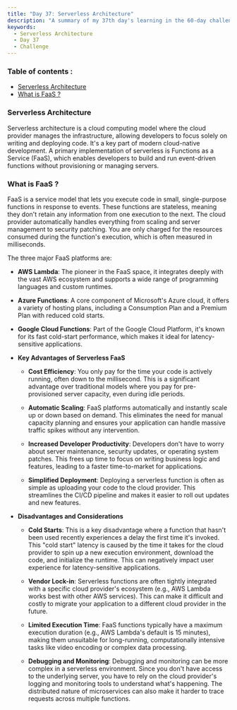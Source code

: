 ```yaml
---
title: "Day 37: Serverless Architecture"
description: "A summary of my 37th day's learning in the 60-day challenge, Serverless Architecture"
keywords:
  - Serverless Architecture
  - Day 37
  - Challenge
---
```


### Table of contents :
- [Serverless Architecture](#serverless-architecture)
- [What is FaaS ?](#what-is-faas-)



### Serverless Architecture 
Serverless architecture is a cloud computing model where the cloud provider manages the infrastructure, allowing developers to focus solely on writing and deploying code. It's a key part of modern cloud-native development. A primary implementation of serverless is Functions as a Service (FaaS), which enables developers to build and run event-driven functions without provisioning or managing servers.

### What is FaaS ?
FaaS is a service model that lets you execute code in small, single-purpose functions in response to events. These functions are stateless, meaning they don't retain any information from one execution to the next. The cloud provider automatically handles everything from scaling and server management to security patching. You are only charged for the resources consumed during the function's execution, which is often measured in milliseconds.

The three major FaaS platforms are:

   - **AWS Lambda**: The pioneer in the FaaS space, it integrates deeply with the vast AWS ecosystem and supports a wide range of programming languages and custom runtimes.

   - **Azure Functions**: A core component of Microsoft's Azure cloud, it offers a variety of hosting plans, including a Consumption Plan and a Premium Plan with reduced cold starts.

   - **Google Cloud Functions**: Part of the Google Cloud Platform, it's known for its fast cold-start performance, which makes it ideal for latency-sensitive applications.

- **Key Advantages of Serverless FaaS**
   - **Cost Efficiency**: You only pay for the time your code is actively running, often down to the millisecond. This is a significant advantage over traditional models where you pay for pre-provisioned server capacity, even during idle periods.

   - **Automatic Scaling**: FaaS platforms automatically and instantly scale up or down based on demand. This eliminates the need for manual capacity planning and ensures your application can handle massive traffic spikes without any intervention.

   - **Increased Developer Productivity**: Developers don't have to worry about server maintenance, security updates, or operating system patches. This frees up time to focus on writing business logic and features, leading to a faster time-to-market for applications.

   - **Simplified Deployment**: Deploying a serverless function is often as simple as uploading your code to the cloud provider. This streamlines the CI/CD pipeline and makes it easier to roll out updates and new features.

- **Disadvantages and Considerations**
   - **Cold Starts**: This is a key disadvantage where a function that hasn't been used recently experiences a delay the first time it's invoked. This "cold start" latency is caused by the time it takes for the cloud provider to spin up a new execution environment, download the code, and initialize the runtime. This can negatively impact user experience for latency-sensitive applications.

   - **Vendor Lock-in**: Serverless functions are often tightly integrated with a specific cloud provider's ecosystem (e.g., AWS Lambda works best with other AWS services). This can make it difficult and costly to migrate your application to a different cloud provider in the future.

   - **Limited Execution Time**: FaaS functions typically have a maximum execution duration (e.g., AWS Lambda's default is 15 minutes), making them unsuitable for long-running, computationally intensive tasks like video encoding or complex data processing.

   - **Debugging and Monitoring**: Debugging and monitoring can be more complex in a serverless environment. Since you don't have access to the underlying server, you have to rely on the cloud provider's logging and monitoring tools to understand what's happening. The distributed nature of microservices can also make it harder to trace requests across multiple functions.
